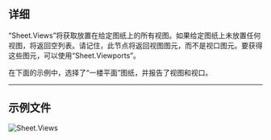 ## 详细
“Sheet.Views”将获取放置在给定图纸上的所有视图。如果给定图纸上未放置任何视图，将返回空列表。请记住，此节点将返回视图图元，而不是视口图元。要获得这些图元，可以使用“Sheet.Viewports”。

在下面的示例中，选择了“一楼平面”图纸，并报告了视图和视口。
___
## 示例文件

![Sheet.Views](./Revit.Elements.Views.Sheet.Views_img.jpg)
